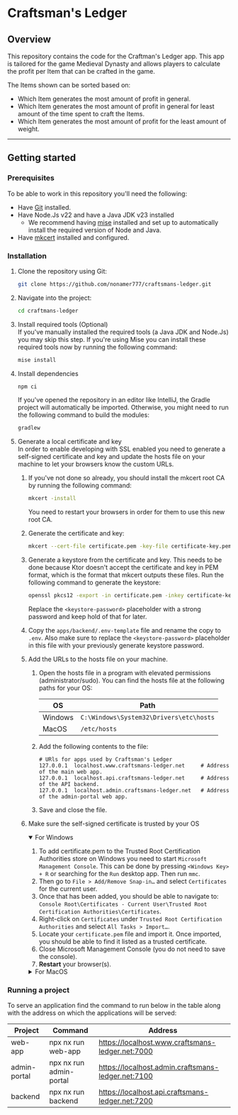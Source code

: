 # Craftsman's Ledger

## Overview

This repository contains the code for the Craftman's Ledger app. This app is tailored for the game Medieval Dynasty and allows players to calculate the profit per Item that can be crafted in the game.

The Items shown can be sorted based on:

- Which Item generates the most amount of profit in general. 
- Which Item generates the most amount of profit in general for least amount of the time spent to craft the Items.
- Which Item generates the most amount of profit for the least amount of weight.

---

## Getting started

### Prerequisites

To be able to work in this repository you'll need the following:

- Have [Git](https://git-scm.com/downloads) installed.
- Have Node.Js v22 and have a Java JDK v23 installed
  - We recommend having [mise](https://mise.jdx.dev/) installed and set up to automatically install the required version of Node and Java.
- Have [mkcert](https://github.com/FiloSottile/mkcert) installed and configured.

### Installation

1. Clone the repository using Git:
   ```bash
   git clone https://github.com/nonamer777/craftsmans-ledger.git
   ```

2. Navigate into the project:
   ```bash
   cd craftmans-ledger
   ```

3. Install required tools (Optional)  
   If you've manually installed the required tools (a Java JDK and Node.Js) you may skip this step. If you're using Mise you can install these required tools now by running the following command:

   ```bash
   mise install
   ```

4. Install dependencies
   ```bash
   npm ci
   ```

   If you've opened the repository in an editor like IntelliJ, the Gradle project will automatically be imported. Otherwise, you might need to run the following command to build the modules:

   ```bash
   gradlew
   ```

5. Generate a local certificate and key  
   In order to enable developing with SSL enabled you need to generate a self-signed certificate and key and update the hosts file on your machine to let your browsers know the custom URLs.

   1. If you've not done so already, you should install the mkcert root CA by running the following command: 
      ```bash
      mkcert -install
      ```
   
      You need to restart your browsers in order for them to use this new root CA.

   2. Generate the certificate and key:
      ```bash
      mkcert --cert-file certificate.pem -key-file certificate-key.pem localhost.www.craftsmans-ledger.net localhost.api.craftsmans-ledger.net localhost.admin.craftsmans-ledger.net localhost
      ```
   
   3. Generate a keystore from the certificate and key.
      This needs to be done because Ktor doesn't accept the certificate and key in PEM format, which is the format that mkcert outputs these files. Run the following command to generate the keystore:
      ```bash
      openssl pkcs12 -export -in certificate.pem -inkey certificate-key.pem -out apps/backend/keystore.p12 -name craftsmans-ledger-key -passout pass:<keystore-password>
      ```
      
      Replace the `<keystore-password>` placeholder with a strong password and keep hold of that for later.
   
   4. Copy the `apps/backend/.env-template` file and rename the copy to `.env`.
      Also make sure to replace the `<keystore-password>` placeholder in this file with your previously generate keystore password.

   5. Add the URLs to the hosts file on your machine.

      1. Open the hosts file in a program with elevated permissions (administrator/sudo). You can find the hosts file at the following paths for your OS:

         | OS      | Path                                    |
         |---------|-----------------------------------------|
         | Windows | `C:\Windows\System32\Drivers\etc\hosts` |
         | MacOS   | `/etc/hosts`                            |

      2. Add the following contents to the file:

         ```text
         # URls for apps used by Craftsman's Ledger
         127.0.0.1  localhost.www.craftsmans-ledger.net     # Address of the main web app.
         127.0.0.1  localhost.api.craftsmans-ledger.net     # Address of the API backend.
         127.0.0.1  localhost.admin.craftsmans-ledger.net   # Address of the admin-portal web app.
         ```

      3. Save and close the file.
      
   6. Make sure the self-signed certificate is trusted by your OS
      
      <details open>
         <summary>For Windows</summary>

         1. To add certificate.pem to the Trusted Root Certification Authorities store on Windows you need to start `Microsoft Management Console`. This can be done by pressing `<Windows Key> + R` or searching for the `Run` desktop app. Then run `mmc`.
         2. Then go to `File > Add/Remove Snap-in…` and select `Certificates` for the current user.
         3. Once that has been added, you should be able to navigate to: `Console Root\Certificates - Current User\Trusted Root Certification Authorities\Certificates`.
         4. Right-click on `Certificates` under `Trusted Root Certification Authorities` and select `All Tasks > Import…`. 
         5. Locate your `certificate.pem` file and import it. Once imported, you should be able to find it listed as a trusted certificate.
         6. Close Microsoft Management Console (you do not need to save the console).
         7. **Restart** your browser(s).
      </details>
      <details>
         <summary>For MacOS</summary>
            
         1. Double-click the `certificate.pem` file, you'll be prompted to add the certificate to the login keychain app.
         2. Once added to the keychain, you can then select the created certificate from the `Keychain Access` window. It can be difficult to find when there are multiple certificates.
         3. Select the created certificate and right-click to select `Get Info` from the context menu. Then expand the `Trust` triangle. You should then be able to select to `Always Trust` the certificate for `SSL`. 
         4. Close the panel and confirm the changes with password or fingerprint. 
         5. Now you should not see HTTPS warnings when serving the applications with HTTPS. Applications already opened in the Chrome browser should be reloaded.
      </details>

### Running a project

To serve an application find the command to run below in the table along with the address on which the applications will be served:

| Project      | Command                 | Address                                            |
|--------------|-------------------------|----------------------------------------------------|
| web-app      | npx nx run web-app      | https://localhost.www.craftsmans-ledger.net:7000   |
| admin-portal | npx nx run admin-portal | https://localhost.admin.craftsmans-ledger.net:7100 |
| backend      | npx nx run backend      | https://localhost.api.craftsmans-ledger.net:7200   |

